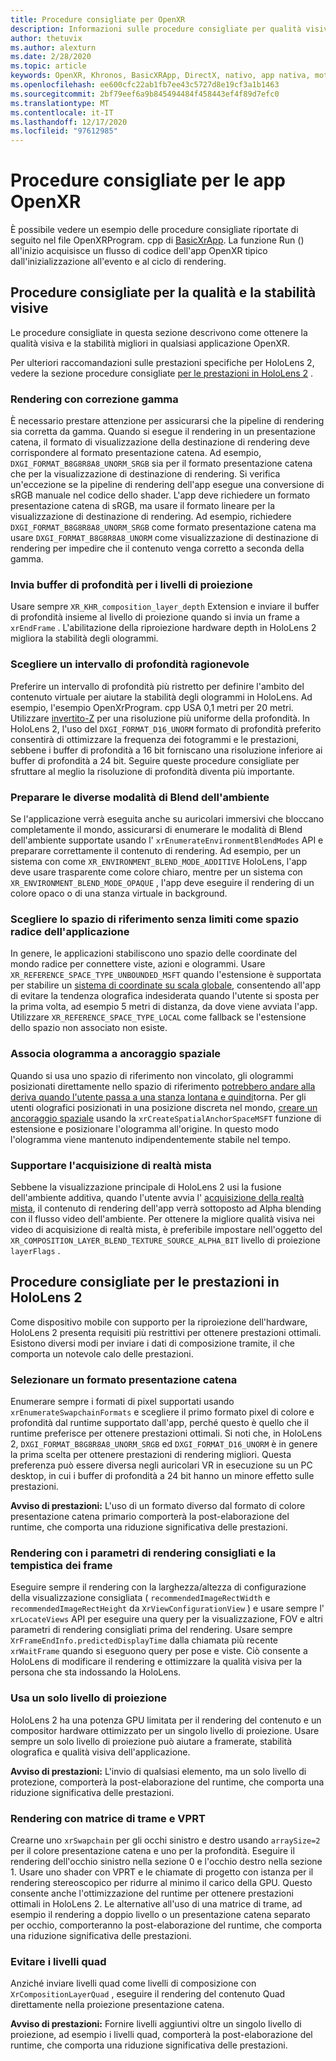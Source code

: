 ```yaml
---
title: Procedure consigliate per OpenXR
description: Informazioni sulle procedure consigliate per qualità visiva, stabilità e prestazioni per le applicazioni OpenXR.
author: thetuvix
ms.author: alexturn
ms.date: 2/28/2020
ms.topic: article
keywords: OpenXR, Khronos, BasicXRApp, DirectX, nativo, app nativa, motore personalizzato, middleware, procedure consigliate, prestazioni, qualità, stabilità
ms.openlocfilehash: ee600cfc22ab1fb7ee43c5727d8e19cf3a1b1463
ms.sourcegitcommit: 2bf79eef6a9b845494484f458443ef4f89d7efc0
ms.translationtype: MT
ms.contentlocale: it-IT
ms.lasthandoff: 12/17/2020
ms.locfileid: "97612985"
---
```

# <a name="openxr-app-best-practices"></a>Procedure consigliate per le app OpenXR

È possibile vedere un esempio delle procedure consigliate riportate di seguito nel file OpenXRProgram. cpp di <a href="https://github.com/microsoft/OpenXR-MixedReality/tree/master/samples/BasicXrApp" target="_blank">BasicXrApp</a>. La funzione Run () all'inizio acquisisce un flusso di codice dell'app OpenXR tipico dall'inizializzazione all'evento e al ciclo di rendering.

## <a name="best-practices-for-visual-quality-and-stability"></a>Procedure consigliate per la qualità e la stabilità visive

Le procedure consigliate in questa sezione descrivono come ottenere la qualità visiva e la stabilità migliori in qualsiasi applicazione OpenXR.

Per ulteriori raccomandazioni sulle prestazioni specifiche per HoloLens 2, vedere la sezione procedure consigliate [per le prestazioni in HoloLens 2](#best-practices-for-performance-on-hololens-2) .

### <a name="gamma-correct-rendering"></a>Rendering con correzione gamma

È necessario prestare attenzione per assicurarsi che la pipeline di rendering sia corretta da gamma. Quando si esegue il rendering in un presentazione catena, il formato di visualizzazione della destinazione di rendering deve corrispondere al formato presentazione catena. Ad esempio, `DXGI_FORMAT_B8G8R8A8_UNORM_SRGB` sia per il formato presentazione catena che per la visualizzazione di destinazione di rendering.
Si verifica un'eccezione se la pipeline di rendering dell'app esegue una conversione di sRGB manuale nel codice dello shader. L'app deve richiedere un formato presentazione catena di sRGB, ma usare il formato lineare per la visualizzazione di destinazione di rendering. Ad esempio, richiedere `DXGI_FORMAT_B8G8R8A8_UNORM_SRGB` come formato presentazione catena ma usare `DXGI_FORMAT_B8G8R8A8_UNORM` come visualizzazione di destinazione di rendering per impedire che il contenuto venga corretto a seconda della gamma.

### <a name="submit-depth-buffer-for-projection-layers"></a>Invia buffer di profondità per i livelli di proiezione

Usare sempre `XR_KHR_composition_layer_depth` Extension e inviare il buffer di profondità insieme al livello di proiezione quando si invia un frame a `xrEndFrame` .
L'abilitazione della riproiezione hardware depth in HoloLens 2 migliora la stabilità degli ologrammi.

### <a name="choose-a-reasonable-depth-range"></a>Scegliere un intervallo di profondità ragionevole

Preferire un intervallo di profondità più ristretto per definire l'ambito del contenuto virtuale per aiutare la stabilità degli ologrammi in HoloLens.
Ad esempio, l'esempio OpenXrProgram. cpp USA 0,1 metri per 20 metri.
Utilizzare [invertito-Z](https://developer.nvidia.com/content/depth-precision-visualized) per una risoluzione più uniforme della profondità.
In HoloLens 2, l'uso del `DXGI_FORMAT_D16_UNORM` formato di profondità preferito consentirà di ottimizzare la frequenza dei fotogrammi e le prestazioni, sebbene i buffer di profondità a 16 bit forniscano una risoluzione inferiore ai buffer di profondità a 24 bit.
Seguire queste procedure consigliate per sfruttare al meglio la risoluzione di profondità diventa più importante.

### <a name="prepare-for-different-environment-blend-modes"></a>Preparare le diverse modalità di Blend dell'ambiente

Se l'applicazione verrà eseguita anche su auricolari immersivi che bloccano completamente il mondo, assicurarsi di enumerare le modalità di Blend dell'ambiente supportate usando l' `xrEnumerateEnvironmentBlendModes` API e preparare correttamente il contenuto di rendering.
Ad esempio, per un sistema con come `XR_ENVIRONMENT_BLEND_MODE_ADDITIVE` HoloLens, l'app deve usare trasparente come colore chiaro, mentre per un sistema con `XR_ENVIRONMENT_BLEND_MODE_OPAQUE` , l'app deve eseguire il rendering di un colore opaco o di una stanza virtuale in background.

### <a name="choose-unbounded-reference-space-as-applications-root-space"></a>Scegliere lo spazio di riferimento senza limiti come spazio radice dell'applicazione

In genere, le applicazioni stabiliscono uno spazio delle coordinate del mondo radice per connettere viste, azioni e ologrammi.
Usare `XR_REFERENCE_SPACE_TYPE_UNBOUNDED_MSFT` quando l'estensione è supportata per stabilire un [sistema di coordinate su scala globale](../../design/coordinate-systems.md#building-a-world-scale-experience), consentendo all'app di evitare la tendenza olografica indesiderata quando l'utente si sposta per la prima volta, ad esempio 5 metri di distanza, da dove viene avviata l'app.
Utilizzare `XR_REFERENCE_SPACE_TYPE_LOCAL` come fallback se l'estensione dello spazio non associato non esiste.

### <a name="associate-hologram-with-spatial-anchor"></a>Associa ologramma a ancoraggio spaziale

Quando si usa uno spazio di riferimento non vincolato, gli ologrammi posizionati direttamente nello spazio di riferimento [potrebbero andare alla deriva quando l'utente passa a una stanza lontana e quindi](../../design/coordinate-systems.md#building-a-world-scale-experience)torna.
Per gli utenti olografici posizionati in una posizione discreta nel mondo, [creare un ancoraggio spaziale](../../design/spatial-anchors.md#best-practices) usando la `xrCreateSpatialAnchorSpaceMSFT` funzione di estensione e posizionare l'ologramma all'origine. In questo modo l'ologramma viene mantenuto indipendentemente stabile nel tempo.

### <a name="support-mixed-reality-capture"></a>Supportare l'acquisizione di realtà mista

Sebbene la visualizzazione principale di HoloLens 2 usi la fusione dell'ambiente additiva, quando l'utente avvia l' [acquisizione della realtà mista](../platform-capabilities-and-apis/mixed-reality-capture-for-developers.md), il contenuto di rendering dell'app verrà sottoposto ad Alpha blending con il flusso video dell'ambiente.
Per ottenere la migliore qualità visiva nei video di acquisizione di realtà mista, è preferibile impostare nell'oggetto del `XR_COMPOSITION_LAYER_BLEND_TEXTURE_SOURCE_ALPHA_BIT` livello di proiezione `layerFlags` .

## <a name="best-practices-for-performance-on-hololens-2"></a>Procedure consigliate per le prestazioni in HoloLens 2

Come dispositivo mobile con supporto per la riproiezione dell'hardware, HoloLens 2 presenta requisiti più restrittivi per ottenere prestazioni ottimali.  Esistono diversi modi per inviare i dati di composizione tramite, il che comporta un notevole calo delle prestazioni.

### <a name="select-a-swapchain-format"></a>Selezionare un formato presentazione catena

Enumerare sempre i formati di pixel supportati usando `xrEnumerateSwapchainFormats` e scegliere il primo formato pixel di colore e profondità dal runtime supportato dall'app, perché questo è quello che il runtime preferisce per ottenere prestazioni ottimali. Si noti che, in HoloLens 2, `DXGI_FORMAT_B8G8R8A8_UNORM_SRGB` ed `DXGI_FORMAT_D16_UNORM` è in genere la prima scelta per ottenere prestazioni di rendering migliori. Questa preferenza può essere diversa negli auricolari VR in esecuzione su un PC desktop, in cui i buffer di profondità a 24 bit hanno un minore effetto sulle prestazioni.
  
**Avviso di prestazioni:** L'uso di un formato diverso dal formato di colore presentazione catena primario comporterà la post-elaborazione del runtime, che comporta una riduzione significativa delle prestazioni.

### <a name="render-with-recommended-rendering-parameters-and-frame-timing"></a>Rendering con i parametri di rendering consigliati e la tempistica dei frame

Eseguire sempre il rendering con la larghezza/altezza di configurazione della visualizzazione consigliata ( `recommendedImageRectWidth` e `recommendedImageRectHeight` da `XrViewConfigurationView` ) e usare sempre l' `xrLocateViews` API per eseguire una query per la visualizzazione, FOV e altri parametri di rendering consigliati prima del rendering.
Usare sempre `XrFrameEndInfo.predictedDisplayTime` dalla chiamata più recente `xrWaitFrame` quando si eseguono query per pose e viste.
Ciò consente a HoloLens di modificare il rendering e ottimizzare la qualità visiva per la persona che sta indossando la HoloLens.

### <a name="use-a-single-projection-layer"></a>Usa un solo livello di proiezione

HoloLens 2 ha una potenza GPU limitata per il rendering del contenuto e un compositor hardware ottimizzato per un singolo livello di proiezione.
Usare sempre un solo livello di proiezione può aiutare a framerate, stabilità olografica e qualità visiva dell'applicazione.  
  
**Avviso di prestazioni:** L'invio di qualsiasi elemento, ma un solo livello di protezione, comporterà la post-elaborazione del runtime, che comporta una riduzione significativa delle prestazioni.

### <a name="render-with-texture-array-and-vprt"></a>Rendering con matrice di trame e VPRT

Crearne uno `xrSwapchain` per gli occhi sinistro e destro usando `arraySize=2` per il colore presentazione catena e uno per la profondità.
Eseguire il rendering dell'occhio sinistro nella sezione 0 e l'occhio destro nella sezione 1.
Usare uno shader con VPRT e le chiamate di progetto con istanza per il rendering stereoscopico per ridurre al minimo il carico della GPU.
Questo consente anche l'ottimizzazione del runtime per ottenere prestazioni ottimali in HoloLens 2.
Le alternative all'uso di una matrice di trame, ad esempio il rendering a doppio livello o un presentazione catena separato per occhio, comporteranno la post-elaborazione del runtime, che comporta una riduzione significativa delle prestazioni.

### <a name="avoid-quad-layers"></a>Evitare i livelli quad

Anziché inviare livelli quad come livelli di composizione con `XrCompositionLayerQuad` , eseguire il rendering del contenuto Quad direttamente nella proiezione presentazione catena.

**Avviso di prestazioni:** Fornire livelli aggiuntivi oltre un singolo livello di proiezione, ad esempio i livelli quad, comporterà la post-elaborazione del runtime, che comporta una riduzione significativa delle prestazioni.